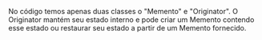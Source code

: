 
No código temos apenas duas classes o "Memento" e "Originator". O Originator mantém seu estado interno e pode criar um Memento contendo esse estado ou restaurar seu estado a partir de um Memento fornecido.